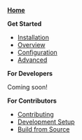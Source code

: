 <!--
This sidebar is displayed on the GitHub Wiki section instead of the default sidebar.
Notes for editors:
- Ensure links don't have the file extensions (i.e., `.md`)
- Do not use colons (':') in page titles, they don't render properly as links in the sidebar
- Use only the filenames in this page (without the filepath and file extension)
-->

**[Home](Home)**

**Get Started**

- [Installation](Installation)
- [Overview](Overview)
- [Configuration](Configuration)
- [Advanced](Advanced)

**For Developers**

Coming soon!

**For Contributors**

- [Contributing](Contribute)
- [Development Setup](Local-Development-Setup)
- [Build from Source](Build-from-Source)
